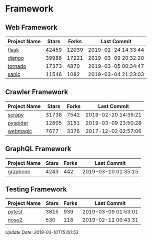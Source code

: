 # Framework

## Web Framework

| Project Name | Stars | Forks | Last Commit |
| ------------ | ----- | ----- | ----------- |
| [flask](https://github.com/pallets/flask) | 42459 | 12039 | 2019-02-24 14:33:44 |
| [django](https://github.com/django/django) | 39988 | 17221 | 2019-03-09 20:32:20 |
| [tornado](https://github.com/tornadoweb/tornado) | 17373 | 4870 | 2019-03-05 00:34:47 |
| [sanic](https://github.com/huge-success/sanic) | 11546 | 1082 | 2019-03-04 21:23:03 |

## Crawler Framework

| Project Name | Stars | Forks | Last Commit |
| ------------ | ----- | ----- | ----------- |
| [scrapy](https://github.com/scrapy/scrapy) | 31738 | 7542 | 2019-02-20 14:39:21 |
| [pyspider](https://github.com/binux/pyspider) | 12805 | 3151 | 2019-03-09 23:50:28 |
| [webmagic](https://github.com/code4craft/webmagic) | 7677 | 3376 | 2017-12-02 02:57:06 |

## GraphQL Framework

| Project Name | Stars | Forks | Last Commit |
| ------------ | ----- | ----- | ----------- |
| [graphene](https://github.com/graphql-python/graphene) | 4243 | 442 | 2019-03-10 01:35:15 |

## Testing Framework

| Project Name | Stars | Forks | Last Commit |
| ------------ | ----- | ----- | ----------- |
| [pytest](https://github.com/pytest-dev/pytest) | 3815 | 939 | 2019-03-09 01:53:01 |
| [nose2](https://github.com/nose-devs/nose2) | 530 | 118 | 2019-02-12 00:43:31 |

*Update Date: 2019-03-10T15:00:53*